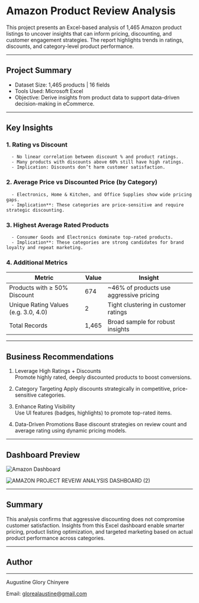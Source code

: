 # Amazon Product Review Analysis

This project presents an Excel-based analysis of 1,465 Amazon product listings to uncover insights that can inform pricing, discounting, and customer engagement strategies. The report highlights trends in ratings, discounts, and category-level product performance.

---

## Project Summary

- Dataset Size: 1,465 products | 16 fields
- Tools Used: Microsoft Excel
- Objective: Derive insights from product data to support data-driven decision-making in eCommerce.

---

## Key Insights

### 1. Rating vs Discount
      - No linear correlation between discount % and product ratings.
      - Many products with discounts above 60% still have high ratings.
      - Implication: Discounts don’t harm customer satisfaction.

### 2. Average Price vs Discounted Price (by Category)
      - Electronics, Home & Kitchen, and Office Supplies show wide pricing gaps.
      - Implication**: These categories are price-sensitive and require strategic discounting.

### 3. Highest Average Rated Products
      - Consumer Goods and Electronics dominate top-rated products.
      - Implication**: These categories are strong candidates for brand loyalty and repeat marketing.

### 4. Additional Metrics

| Metric                                 | Value  | Insight                                  |
|----------------------------------------|--------|------------------------------------------|
| Products with ≥ 50% Discount           | 674    | ~46% of products use aggressive pricing  |
| Unique Rating Values (e.g. 3.0, 4.0)   | 2      | Tight clustering in customer ratings     |
| Total Records                          | 1,465  | Broad sample for robust insights         |

---

## Business Recommendations

1. Leverage High Ratings + Discounts  
   Promote highly rated, deeply discounted products to boost conversions.

2. Category Targeting 
   Apply discounts strategically in competitive, price-sensitive categories.

3. Enhance Rating Visibility  
   Use UI features (badges, highlights) to promote top-rated items.

4. Data-Driven Promotions 
   Base discount strategies on review count and average rating using dynamic pricing models.

---

## Dashboard Preview

![Amazon Dashboard](dashboard/amazon_dashboard.jpeg)

![AMAZON PROJECT REVEIW ANALYSIS DASHBOARD (2)](https://github.com/user-attachments/assets/73e0fd06-78cb-4c97-ae27-a986a45ea9f4)

---

## Summary

This analysis confirms that aggressive discounting does not compromise customer satisfaction. Insights from this Excel dashboard enable smarter pricing, product listing optimization, and targeted marketing based on actual product performance across categories.

---

## Author

---

Augustine Glory Chinyere 

Email: [glorealaustine@gmail.com](mailto:glorealaustine@gmail.com)



